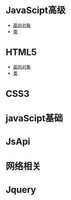 # JavaScipt高级
 - [面向对象](./file/JsSenior/OO.md)
 - [类](./file/JsSenior/OO.md)
# HTML5
- [面向对象](./file/JsSenior/OO.md)
 - [类](./file/JsSenior/OO.md)
# CSS3
# javaScipt基础
# JsApi
# 网络相关
# Jquery


